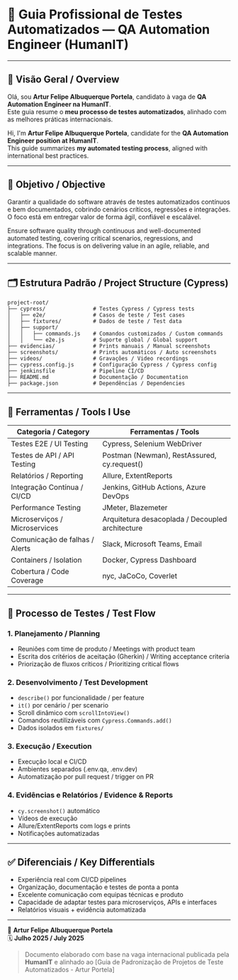 
# 🧪 Guia Profissional de Testes Automatizados — QA Automation Engineer (HumanIT)

---

## 🎯 Visão Geral / Overview

Olá, sou **Artur Felipe Albuquerque Portela**, candidato à vaga de **QA Automation Engineer na HumanIT**.  
Este guia resume o **meu processo de testes automatizados**, alinhado com as melhores práticas internacionais.

Hi, I'm **Artur Felipe Albuquerque Portela**, candidate for the **QA Automation Engineer position at HumanIT**.  
This guide summarizes **my automated testing process**, aligned with international best practices.

---

## 🎯 Objetivo / Objective

Garantir a qualidade do software através de testes automatizados contínuos e bem documentados, cobrindo cenários críticos, regressões e integrações. O foco está em entregar valor de forma ágil, confiável e escalável.

Ensure software quality through continuous and well-documented automated testing, covering critical scenarios, regressions, and integrations. The focus is on delivering value in an agile, reliable, and scalable manner.

---

## 🗂️ Estrutura Padrão / Project Structure (Cypress)

```
project-root/
├── cypress/               # Testes Cypress / Cypress tests
│   ├── e2e/               # Casos de teste / Test cases
│   ├── fixtures/          # Dados de teste / Test data
│   ├── support/
│   │   ├── commands.js    # Comandos customizados / Custom commands
│   │   └── e2e.js         # Suporte global / Global support
├── evidencias/            # Prints manuais / Manual screenshots
├── screenshots/           # Prints automáticos / Auto screenshots
├── videos/                # Gravações / Video recordings
├── cypress.config.js      # Configuração Cypress / Cypress config
├── jenkinsfile            # Pipeline CI/CD
├── README.md              # Documentação / Documentation
├── package.json           # Dependências / Dependencies
```

---

## 🧰 Ferramentas / Tools I Use

| Categoria / Category             | Ferramentas / Tools                             |
|----------------------------------|-------------------------------------------------|
| Testes E2E / UI Testing          | Cypress, Selenium WebDriver                     |
| Testes de API / API Testing      | Postman (Newman), RestAssured, cy.request()     |
| Relatórios / Reporting           | Allure, ExtentReports                           |
| Integração Contínua / CI/CD      | Jenkins, GitHub Actions, Azure DevOps           |
| Performance Testing              | JMeter, Blazemeter                              |
| Microserviços / Microservices    | Arquitetura desacoplada / Decoupled architecture|
| Comunicação de falhas / Alerts   | Slack, Microsoft Teams, Email                   |
| Containers / Isolation           | Docker, Cypress Dashboard                       |
| Cobertura / Code Coverage        | nyc, JaCoCo, Coverlet                           |

---

## 🔁 Processo de Testes / Test Flow

### 1. Planejamento / Planning
- Reuniões com time de produto / Meetings with product team
- Escrita dos critérios de aceitação (Gherkin) / Writing acceptance criteria
- Priorização de fluxos críticos / Prioritizing critical flows

### 2. Desenvolvimento / Test Development
- `describe()` por funcionalidade / per feature  
- `it()` por cenário / per scenario  
- Scroll dinâmico com `scrollIntoView()`  
- Comandos reutilizáveis com `Cypress.Commands.add()`  
- Dados isolados em `fixtures/`

### 3. Execução / Execution
- Execução local e CI/CD  
- Ambientes separados (.env.qa, .env.dev)  
- Automatização por pull request / trigger on PR

### 4. Evidências e Relatórios / Evidence & Reports
- `cy.screenshot()` automático  
- Vídeos de execução  
- Allure/ExtentReports com logs e prints  
- Notificações automatizadas

---

## ✅ Diferenciais / Key Differentials

- Experiência real com CI/CD pipelines
- Organização, documentação e testes de ponta a ponta
- Excelente comunicação com equipas técnicas e produto
- Capacidade de adaptar testes para microserviços, APIs e interfaces
- Relatórios visuais + evidência automatizada

---

📌 **Artur Felipe Albuquerque Portela**  
🗓️ **Julho 2025 / July 2025**

> Documento elaborado com base na vaga internacional publicada pela **HumanIT** e alinhado ao [Guia de Padronização de Projetos de Teste Automatizados - Artur Portela]
